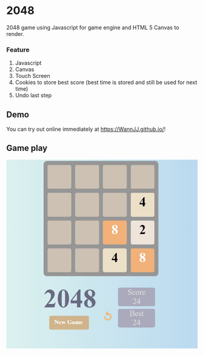 # 2048

2048 game using Javascript for game engine and HTML 5 Canvas to render.
### Feature
1. Javascript
2. Canvas
3. Touch Screen
4. Cookies to store best score (best time is stored and still be used for next time)
5. Undo last step
## Demo
You can try out online immediately at <link>https://WannJJ.github.io/</link>!
## Game play
![Gameplay](Screenshots/Capture2048.JPG)

